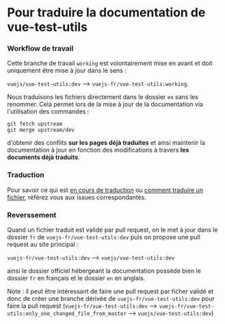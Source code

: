 # Pour traduire la documentation de vue-test-utils

### Workflow de travail

Cette branche de travail `working` est volontairement mise en avant et doit uniquement être mise à jour dans le sens :

`vuejs/vue-test-utils:dev` --> `vuejs-fr/vue-test-utils:working`.

Nous traduisons les fichiers directement dans le dossier `en` sans les renommer. Cela permet lors de la mise à jour de la documentation via l'utilisation des commandes :

```
git fetch upstream
git merge upstream/dev
```

d'obtenir des conflits **sur les pages déjà traduites** et ainsi maintenir la documentation à jour en fonction des modifications à travers **les documents déjà traduits**.

### Traduction

Pour savoir ce qui est [en cours de traduction](https://github.com/vuejs-fr/vue-test-utils/issues/1) ou [comment traduire un fichier](https://github.com/vuejs-fr/vue-test-utils/issues/2), référez vous aux issues correspondantes.

### Reverssement

Quand un fichier traduit est validé par pull request, on le met à jour dans le dossier `fr` de `vuejs-fr/vue-test-utils:dev` puis on propose une pull request au site principal :

`vuejs-fr/vue-test-utils:dev` --> `vuejs/vue-test-utils:dev`

ainsi le dossier officiel hébergeant la documentation possède bien le dossier `fr` en français et le dossier `en` en anglais.

Note : il peut être intéressant de faire une pull request par ficher validé et donc de créer une branche dérivée de `vuejs-fr/vue-test-utils:dev` pour faire la pull request (`vuejs-fr/vue-test-utils:dev` --> `vuejs-fr/vue-test-utils:only_one_changed_file_from_master` --> `vuejs/vue-test-utils:dev`)

